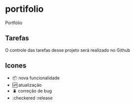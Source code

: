 # portifolio
Portfólio 

## Tarefas

O controle das tarefas desse projeto será realizado no Github 

## Icones

- :package: nova funcionalidade
- :up: atualização
- :beetle: correção de bug
- :checkered :release
